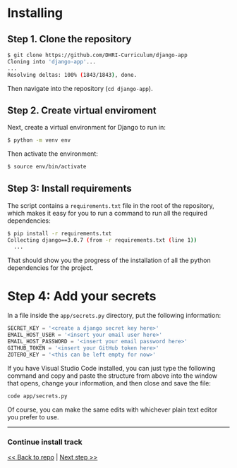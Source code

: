 # Installing

## Step 1. Clone the repository

```sh
$ git clone https://github.com/DHRI-Curriculum/django-app
Cloning into 'django-app'...
...
Resolving deltas: 100% (1843/1843), done.
```

Then navigate into the repository (`cd django-app`).

## Step 2. Create virtual enviroment

Next, create a virtual environment for Django to run in:

```sh
$ python -m venv env
```

Then activate the environment:

```sh
$ source env/bin/activate
```

## Step 3: Install requirements

The script contains a `requirements.txt` file in the root of the repository, which makes it easy for you to run a command to run all the required dependencies:

```sh
$ pip install -r requirements.txt
Collecting django==3.0.7 (from -r requirements.txt (line 1))
  ...
```

That should show you the progress of the installation of all the python dependencies for the project.

# Step 4: Add your secrets

In a file inside the `app/secrets.py` directory, put the following information:

```py
SECRET_KEY = '<create a django secret key here>'
EMAIL_HOST_USER = '<insert your email user here>'
EMAIL_HOST_PASSWORD = '<insert your email password here>'
GITHUB_TOKEN = '<insert your GitHub token here>'
ZOTERO_KEY = '<this can be left empty for now>'
```

If you have Visual Studio Code installed, you can just type the following command and copy and paste the structure from above into the window that opens, change your information, and then close and save the file:

```sh
code app/secrets.py
```

Of course, you can make the same edits with whichever plain text editor you prefer to use.

---

### Continue install track

[<< Back to repo](https://github.com/DHRI-Curriculum/django-app/tree/alpha-3) | [Next step >>](populate.md)